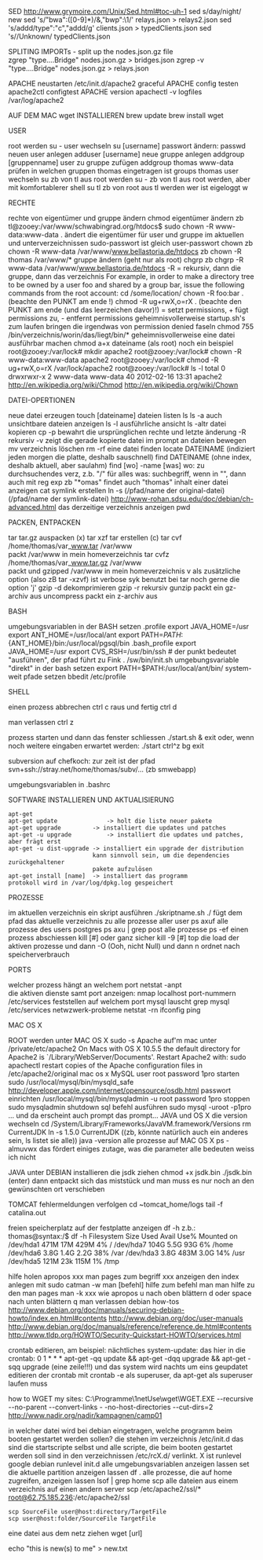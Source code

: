 
SED
	http://www.grymoire.com/Unix/Sed.html#toc-uh-1
	sed s/day/night/ <old >new
	sed 's/\"bwa\":\([0-9]*\)/&,\"bwp\":\1/' relays.json > relays2.json
	sed 's/addd/type\":\"c\",\"addd/g' clients.json > typedClients.json
	sed 's/<??>/Unknown/ typedClients.json

SPLITING IMPORTs	 - split up the nodes.json.gz file	
	zgrep "type....Bridge" nodes.json.gz > bridges.json
	zgrep -v "type....Bridge" nodes.json.gz > relays.json
	
	
APACHE neustarten 		/etc/init.d/apache2 graceful
APACHE config testen	apache2ctl configtest
APACHE version			apachectl -v
	  logfiles		/var/log/apache2



AUF DEM MAC wget INSTALLIEREN
	brew update
	brew install wget 

USER

root werden
	su -
user wechseln
	su [username]
passwort ändern:
	passwd
neuen user anlegen
	adduser [username]
neue gruppe anlegen
	addgroup [gruppenname]
user zu gruppe zufügen
	addgroup thomas www-data
prüfen in welchen gruppen thomas eingetragen ist
	groups thomas
user wechseln
	su			zb von tl aus root werden
	su -			zb von tl aus root werden, aber mit komfortablerer shell
	su tl		zb von root aus tl werden
wer ist eigeloggt
	w

RECHTE 

rechte von eigentümer und gruppe ändern
	chmod
eigentümer ändern
	zb 	tl@zooey:/var/www/schwabingrad.org/htdocs$ sudo chown -R www-data:www-data .
		ändert die eigentümer für user und gruppe im aktuellen und unterverzeichnissen
		sudo-passwort ist gleich user-passwort
	chown
		zb chown -R www-data /var/www/www.bellastoria.de/htdocs
		zb chown -R thomas /var/www/*
gruppe ändern (geht nur als root)
	chgrp
	zb chgrp -R www-data /var/www/www.bellastoria.de/htdocs
		-R = rekursiv, dann die gruppe, dann das verzeichnis
For example, in order to make a directory tree to be owned by a user foo and shared by a group bar, issue the following commands from the root account:
	cd /some/location/
     	chown -R foo:bar .   (beachte den PUNKT am ende !)
     	chmod -R ug+rwX,o=rX .   (beachte den PUNKT am ende (und das leerzeichen davor)!)
							= setzt permissions, + fügt permissions zu, - entfernt permissions
geheimnisvollerweise startup.sh's zum laufen bringen die irgendwas von permission denied faseln
	chmod 755 /bin/verzeichnis/worin/das/liegt/bin/*
geheimnisvollerweise eine datei ausführbar machen
	chmod a+x dateiname (als root)
noch ein beispiel
	root@zooey:/var/lock# mkdir apache2
	root@zooey:/var/lock# chown -R www-data:www-data apache2
	root@zooey:/var/lock# chmod -R ug+rwX,o=rX /var/lock/apache2
	root@zooey:/var/lock# ls -l
	total 0
	drwxrwxr-x 2 www-data www-data 40 2012-02-16 13:31 apache2
http://en.wikipedia.org/wiki/Chmod
http://en.wikipedia.org/wiki/Chown


DATEI-OPERTIONEN

neue datei erzeugen
	touch [dateiname]
dateien listen
	ls
	ls -a	auch unsichtbare dateien anzeigen
	ls -l	ausführliche ansicht
	ls -altr
datei kopieren
	cp
	-p	bewahrt die ursprünglichen rechte und letzte änderung
	-R	rekursiv
	-v zeigt die gerade kopierte datei im prompt an
dateien bewegen
	mv
verzeichnis löschen
	rm -rf 
eine datei finden
	locate DATEINAME 	(indiziert jeden morgen die platte, deshalb sauschnell)
	find	DATEINAME 	(ohne index, deshalb aktuell, aber saulahm)
		find [wo] -name [was]
		wo: zu durchsuchendes verz, z.b. "/" für alles
		was: suchbegriff, wenn in "", dann auch mit reg exp zb "*omas" findet auch "thomas"
inhalt einer datei anzeigen
	cat
symlink erstellen
	ln -s (/pfad/name der original-datei) (/pfad/name der symlink-datei)
	http://www-rohan.sdsu.edu/doc/debian/ch-advanced.html
das derzeitige verzeichnis anzeigen
	pwd


PACKEN, ENTPACKEN

tar
	tar.gz auspacken 	(x)
		tar xzf
	tar erstellen		(c)
		tar cvf /home/thomas/var_www.tar /var/www  
				packt /var/www in mein homeverzeichnis
		tar cvfz /home/thomas/var_www.tar.gz /var/www  
				packt und gzipped /var/www in mein homeverzeichnis
	v	als zusätzliche option (also zB tar -xzvf) ist verbose
	syk benutzt bei tar noch gerne die option 'j'
gzip -d	dekomprimieren
gzip -r	rekursiv
gunzip	packt ein gz-archiv aus
uncompress	packt ein z-archiv aus


BASH

umgebungsvariablen in der BASH setzen
	.profile
		export JAVA_HOME=/usr
		export ANT_HOME=/usr/local/ant
		export PATH=${PATH}:${ANT_HOME}/bin:/usr/local/pgsql/bin
	.bash_profile
		export JAVA_HOME=/usr
		export CVS_RSH=/usr/bin/ssh
		# der punkt bedeutet "ausführen", der pfad führt zu Fink
		. /sw/bin/init.sh
	umgebungsvariable "direkt" in der bash setzen
		export PATH=$PATH:/usr/local/ant/bin/
	system-weit pfade setzen
		bbedit /etc/profile


SHELL

einen prozess abbrechen
	ctrl  c
raus und fertig
	ctrl d

man verlassen
	ctrl z

prozess starten und dann das fenster schliessen
	./start.sh &
	exit
oder, wenn noch weitere eingaben erwartet werden:
	./start
	ctrl^z
	bg
	exit

subversion auf chefkoch: zur zeit ist der pfad
	svn+ssh://stray.net/home/thomas/subv/... (zb smwebapp)

umgebungsvariablen in 
	.bashrc


SOFTWARE INSTALLIEREN UND AKTUALISIERUNG

	apt-get
	apt-get update      		-> holt die liste neuer pakete
	apt-get upgrade    		-> installiert die updates und patches
	apt-get -u upgrade  		-> installiert die updates und patches, aber frägt erst
	apt-get -u dist-upgrade	-> installiert ein upgrade der distribution
						    kann sinnvoll sein, um die dependencies zurückgehaltener 
						    pakete aufzulösen
	apt-get install [name]	-> installiert das programm
	protokoll wird in /var/log/dpkg.log gespeichert 


PROZESSE

im aktuellen verzeichnis ein skript ausführen
	./skriptname.sh
	./ fügt dem pfad das aktuelle verzeichnis zu
alle prozesse aller user
       ps axuf
alle prozesse des users postgres
       ps axu | grep post
alle prozesse
	ps -ef
einen prozess abschiessen
	kill [#]
oder ganz sicher
	kill -9 [#]
top
	die load der aktiven prozesse
	und dann 	-O	(Ooh, nicht Null)
	und dann	n
	ordnet nach speicherverbrauch


PORTS

welcher prozess hängt an welchem port
	netstat -anpt	
die aktiven dienste samt port anzeigen:
	nmap localhost
port-nummern 
	/etc/services
feststellen auf welchem port mysql lauscht
	grep mysql /etc/services
netwzwerk-probleme
	netstat -rn
	ifconfig
	ping






MAC OS X

ROOT werden unter MAC OS X
	sudo -s 
Apache auf'm mac unter /private/etc/apache2
	On Macs with OS X 10.5.5 the default directory for Apache2 is `/Library/WebServer/Documents'.
Restart Apache2 with: sudo apachectl restart
	copies of the Apache configuration files in /etc/apache2/original
mac os x MySQL
	user root password 1pro
	starten
		sudo /usr/local/mysql/bin/mysqld_safe
		http://developer.apple.com/internet/opensource/osdb.html
			passwort einrichten
				/usr/local/mysql/bin/mysqladmin -u root password 1pro
	stoppen
		sudo mysqladmin shutdown
	sql befehl ausführen
		sudo mysql -uroot -p1pro
		... und da erscheint auch prompt das prompt...
JAVA und OS X
	die version wechseln
	cd /System/Library/Frameworks/JavaVM.framework/Versions
	rm CurrentJDK
	ln -s 1.5.0 CurrentJDK     ((zb, könnte natürlich auch ein anderes sein, ls listet sie alle))
	java -version
alle prozesse auf MAC OS X
	ps -almuvwx
	das fördert einiges zutage, was die parameter alle bedeuten weiss ich nicht

JAVA unter DEBIAN installieren
	die jsdk ziehen
	chmod +x jsdk.bin
	./jsdk.bin (enter)
	dann entpackt sich das miststück 
       und man muss es nur noch an den gewünschten ort verschieben

TOMCAT
	fehlermeldungen verfolgen
		cd ~tomcat_home/logs 
		tail -f catalina.out





freien speicherplatz auf der festplatte anzeigen
	df -h
	z.b.:
	thomas@syntax:/$ df -h
	Filesystem            Size  Used Avail Use% Mounted on
	/dev/hda1             471M   17M  429M   4% /
	/dev/hda7             104G  5.5G   93G   6% /home
	/dev/hda6             3.8G  1.4G  2.2G  38% /var
	/dev/hda3             3.8G  483M  3.0G  14% /usr
	/dev/hda5             121M   23k  115M   1% /tmp

hilfe holen
	apropos xxx		man pages zum begriff xxx anzeigen
					den index anlegen mit sudo catman -w 
	man [befehl]		hilfe zum befehl
	man man			hilfe zu den man pages
	man -k xxx		wie apropos
	u				nach oben blättern
	d oder space		nach unten blättern
	q				man verlassen
debian how-tos
http://www.debian.org/doc/manuals/securing-debian-howto/index.en.html#contents
http://www.debian.org/doc/user-manuals
http://www.debian.org/doc/manuals/reference/reference.de.html#contents
http://www.tldp.org/HOWTO/Security-Quickstart-HOWTO/services.html

crontab editieren, am beispiel: nächtliches system-update:
	das hier in die crontab:
	0 1 * * *   apt-get -qq update && apt-get -dqq upgrade && apt-get -sqq upgrade
	(eine zeile!!!)
	und das system wird nachts um eins geupdatet
	editieren der crontab mit
		crontab -e
		als superuser, da apt-get als superuser laufen muss

how to WGET my sites:
	C:\Programme\1netUse\wget\WGET.EXE --recursive --no-parent
	--convert-links - -no-host-directories --cut-dirs=2
       http://www.nadir.org/nadir/kampagnen/camp01

in welcher datei wird bei debian eingetragen, welche programm beim booten gestartet werden sollen?
	die stehen im verzeichnis /etc/init.d
	das sind die startscripte selbst und alle scripte, die beim booten gestartet werden soll sind in den verzeichnissen /etc/rcX.d/ verlinkt.
	X ist runlevel
	google debian runlevel init.d
alle umgebungsvariablen anzeigen lassen
	set
die aktuelle partition anzeigen lassen
	df .
alle prozesse, die auf home zugreifen, anzeigen lassen
	lsof | grep home
scp
	alle dateien aus einem verzeichnis auf einen andern server
	scp /etc/apache2/ssl/* root@62.75.185.236:/etc/apache2/ssl

	scp SourceFile user@host:directory/TargetFile
	scp user@host:folder/SourceFile TargetFile

eine datei aus dem netz ziehen
	wget [url]


echo "this is new(s) to me" > new.txt
